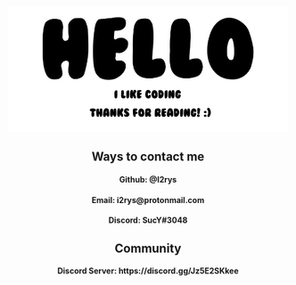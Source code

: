 <p align="center">
  <img src="https://github.com/I2rys/I2rys/blob/main/image.png?raw=true"></img>
</p>
<h2 align="center">Ways to contact me</h2>
<h4 align="center">Github: @I2rys</h4>
<h4 align="center">Email: i2rys@protonmail.com</h4>
<h4 align="center">Discord: SucY#3048</h4>
<h2 align="center">Community</h2>
<h4 align="center">Discord Server: https://discord.gg/Jz5E2SKkee</h4>
